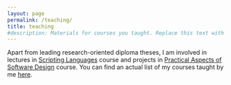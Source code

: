 ```yaml
---
layout: page
permalink: /teaching/
title: teaching
#description: Materials for courses you taught. Replace this text with your description.
---
```


Apart from leading research-oriented diploma theses, I am involved in lectures in <a href="http://www.fit.vutbr.cz/study/course-l.php.en?id=12789">Scripting Languages</a> course and projects in <a href="http://www.fit.vutbr.cz/study/course-l.php.en?id=12812">Practical Aspects of Software Design</a> course.
You can find an actual list of my courses taught by me [here](http://www.fit.vutbr.cz/~ifajcik/courses.php.en).
